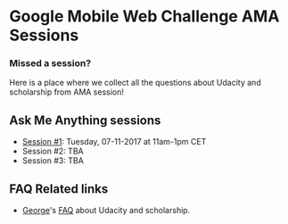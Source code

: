 # Google Mobile Web Challenge AMA Sessions

### Missed a session?

Here is a place where we collect all the questions about Udacity and scholarship from AMA session!

## Ask Me Anything sessions
- [Session #1](https://discussions.udacity.com/t/q-a-first-ama-session-on-slack/430482): Tuesday, 07-11-2017 at 11am-1pm CET
- Session #2: TBA
- Session #3: TBA 

## FAQ Related links
- [George](https://discussions.udacity.com/u/gkarantanis)'s [FAQ](https://discussions.udacity.com/t/frequently-asked-questions-most-popular-ones-includes-official-answers/430201) about Udacity and scholarship. 

